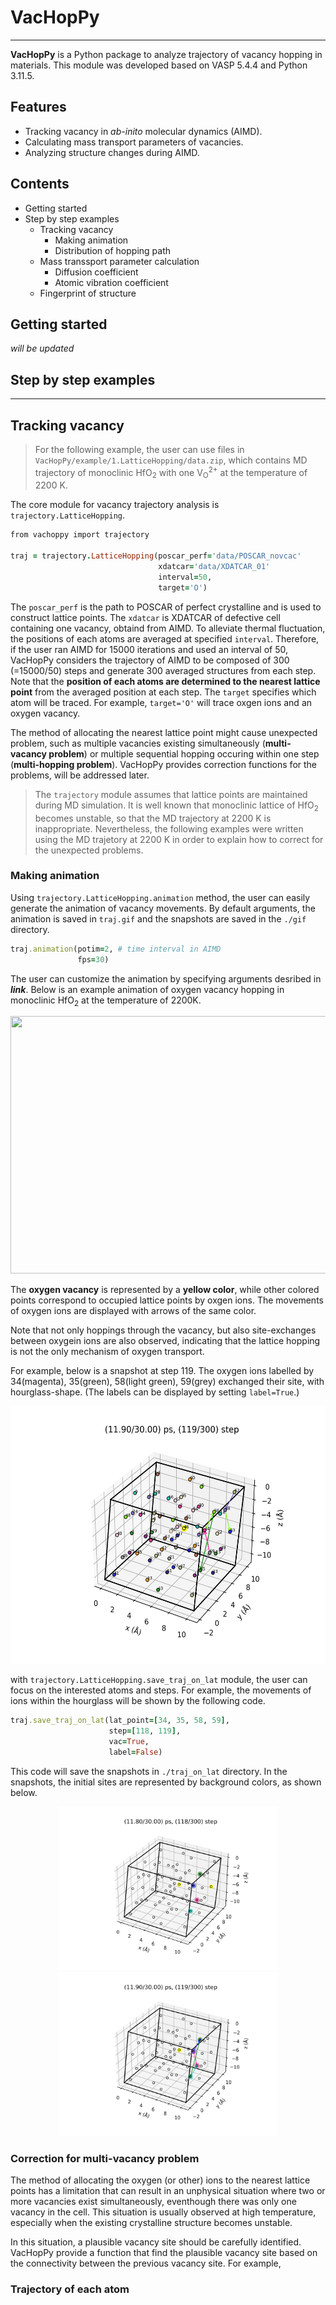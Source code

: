 # VacHopPy 
---
**VacHopPy** is a Python package to analyze trajectory of vacancy hopping in materials. This module was developed based on VASP 5.4.4 and Python 3.11.5.

## Features
* Tracking vacancy in *ab-inito* molecular dynamics (AIMD).
* Calculating mass transport parameters of vacancies.
* Analyzing structure changes during AIMD.

## Contents
* Getting started
* Step by step examples
  * Tracking vacancy
    * Making animation
    * Distribution of hopping path
  * Mass transsport parameter calculation
    * Diffusion coefficient 
    * Atomic vibration coefficient
  * Fingerprint of structure
  
## Getting started
*will be updated*

## Step by step examples
---
## Tracking vacancy
>  For the following example, the user can use files in `VacHopPy/example/1.LatticeHopping/data.zip`, which contains MD trajectory of monoclinic HfO<SUB>2</SUB> with one V<SUB>O</SUB><SUP>2+</SUP> at the temperature of 2200 K. 

The core module for vacancy trajectory analysis is `trajectory.LatticeHopping`.
```ruby
from vachoppy import trajectory

traj = trajectory.LatticeHopping(poscar_perf='data/POSCAR_novcac'
                                 xdatcar='data/XDATCAR_01'
                                 interval=50, 
                                 target='O')
```
The `poscar_perf` is the path to POSCAR  of perfect crystalline and is used to construct lattice points. The `xdatcar` is XDATCAR of defective cell containing one vacancy, obtaind from AIMD. To alleviate thermal fluctuation, the positions of each atoms are averaged at specified `interval`. Therefore, if the user ran AIMD for 15000 iterations and used an interval of 50, VacHopPy considers the trajectory of AIMD to be composed of 300 (=15000/50) steps and generate 300 averaged structures from each step. Note that the **position of each atoms are determined to the nearest lattice point** from the averaged position at each step. The `target` specifies which atom will be traced. For example, `target='O'` will trace oxgen ions and an oxygen vacancy.

The method of allocating the nearest lattice point might cause unexpected problem, such as multiple vacancies existing simultaneously (**multi-vacancy problem**) or multiple sequential hopping occuring within one step (**multi-hopping problem**). VacHopPy provides correction functions for the problems, will be addressed later.

> The `trajectory` module assumes that lattice points are maintained during MD simulation. It is well known that monoclinic lattice of HfO<SUB>2</SUB> becomes unstable, so that the MD trajectory at 2200 K is inappropriate. Nevertheless, the following examples were written using the MD trajetory at 2200 K in order to explain how to correct for the unexpected problems.


### Making animation
Using `trajectory.LatticeHopping.animation` method, the user can easily generate the animation of vacancy movements. By default arguments, the animation is saved in `traj.gif` and the snapshots are saved in the `./gif` directory.
```ruby
traj.animation(potim=2, # time interval in AIMD
               fps=30)
```
The user can customize the animation by specifying arguments desribed in ***link***. Below is an example animation of oxygen vacancy hopping in monoclinic HfO<SUB>2</SUB> at the temperature of 2200K.
<div align=center>
<p>
    <img src="./imgs/traj.gif" width="550" height="412" />
</p>
</div>

The **oxygen vacancy** is represented by a **yellow color**, while other colored points correspond to occupied lattice points by oxgen ions. The movements of oxygen ions are displayed with arrows of the same color.

Note that not only hoppings through the vacancy, but also site-exchanges between oxygein ions are also observed, indicating that the lattice hopping is not the only mechanism of oxygen transport.

For example, below is a snapshot at step 119. The oxygen ions labelled by 34(magenta), 35(green), 58(light green), 59(grey) exchanged their site, with hourglass-shape. (The labels can be displayed by setting `label=True`.)

<div align=center>
<p>
    <img src="./imgs/snapshot_119.png" width="550" height="412" />
</p>
</div>

with `trajectory.LatticeHopping.save_traj_on_lat` module, the user can focus on the interested atoms and steps. For example, the movements of ions within the hourglass will be shown by the following code.

```ruby
traj.save_traj_on_lat(lat_point=[34, 35, 58, 59],
                      step=[118, 119],
                      vac=True,
                      label=False)
```

This code will save the snapshots in `./traj_on_lat` directory. In the snapshots, the initial sites are represented by background colors, as shown below.
<div align=center>
<p>
    <img src="./imgs/traj_118.png" width="350" height="262" /> 
    <img src="./imgs/traj_119.png" width="350" height="262" />
</p>
</div>




### Correction for multi-vacancy problem
The method of allocating the oxygen (or other) ions to the nearest lattice points has a limitation that can result in an unphysical situation where two or more vacancies exist simultaneously, eventhough there was only one vacancy in the cell. This situation is usually observed at high temperature, especially when the existing crystalline structure becomes unstable. 

In this situation, a plausible vacancy site should be carefully identified. VacHopPy provide a function that find the plausible vacancy site based on the connectivity between the previous vacancy site. For example, 

### Trajectory of each atom


